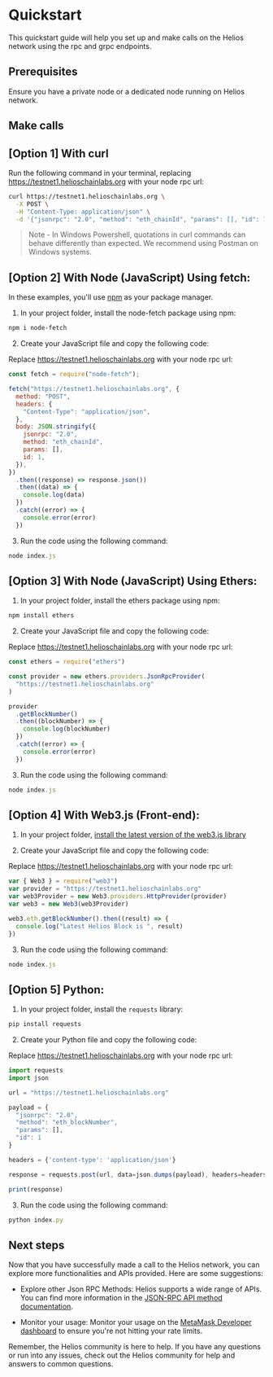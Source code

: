 # Quickstart

This quickstart guide will help you set up and make calls on the Helios network using the rpc and grpc endpoints.

## Prerequisites

Ensure you have a private node or a dedicated node running on Helios network.

## Make calls

## [Option 1] With curl

Run the following command in your terminal, replacing https://testnet1.helioschainlabs.org with your node rpc url:
```sh
curl https://testnet1.helioschainlabs.org \
  -X POST \
  -H "Content-Type: application/json" \
  -d '{"jsonrpc": "2.0", "method": "eth_chainId", "params": [], "id": 1}'
```

> Note - In Windows Powershell, quotations in curl commands can behave differently than expected. We recommend using Postman on Windows systems.

## [Option 2] With Node (JavaScript) Using fetch:

In these examples, you'll use [npm](https://docs.npmjs.com/downloading-and-installing-node-js-and-npm) as your package manager.

1. In your project folder, install the node-fetch package using npm:

```sh
npm i node-fetch
```

2. Create your JavaScript file and copy the following code:

Replace https://testnet1.helioschainlabs.org with your node rpc url:
```js
const fetch = require("node-fetch");

fetch("https://testnet1.helioschainlabs.org", {
  method: "POST",
  headers: {
    "Content-Type": "application/json",
  },
  body: JSON.stringify({
    jsonrpc: "2.0",
    method: "eth_chainId",
    params: [],
    id: 1,
  }),
})
  .then((response) => response.json())
  .then((data) => {
    console.log(data)
  })
  .catch((error) => {
    console.error(error)
  })
```

3. Run the code using the following command:

```js
node index.js
```

## [Option 3] With Node (JavaScript) Using Ethers:

1. In your project folder, install the ethers package using npm:

```sh
npm install ethers
```

2. Create your JavaScript file and copy the following code:

Replace https://testnet1.helioschainlabs.org with your node rpc url:
```js
const ethers = require("ethers")

const provider = new ethers.providers.JsonRpcProvider(
  "https://testnet1.helioschainlabs.org"
)

provider
  .getBlockNumber()
  .then((blockNumber) => {
    console.log(blockNumber)
  })
  .catch((error) => {
    console.error(error)
  })
```

3. Run the code using the following command:

```js
node index.js
```

## [Option 4] With Web3.js (Front-end):

1. In your project folder, [install the latest version of the web3.js library](https://www.npmjs.com/package/web3?activeTab=versions)

2. Create your JavaScript file and copy the following code:

Replace https://testnet1.helioschainlabs.org with your node rpc url:
```js
var { Web3 } = require("web3")
var provider = "https://testnet1.helioschainlabs.org"
var web3Provider = new Web3.providers.HttpProvider(provider)
var web3 = new Web3(web3Provider)

web3.eth.getBlockNumber().then((result) => {
  console.log("Latest Helios Block is ", result)
})
```

3. Run the code using the following command:

```js
node index.js
```

## [Option 5] Python:

1. In your project folder, install the `requests` library:

```sh
pip install requests
```

2. Create your Python file and copy the following code:

Replace https://testnet1.helioschainlabs.org with your node rpc url:
```js
import requests
import json

url = "https://testnet1.helioschainlabs.org"

payload = {
  "jsonrpc": "2.0",
  "method": "eth_blockNumber",
  "params": [],
  "id": 1
}

headers = {'content-type': 'application/json'}

response = requests.post(url, data=json.dumps(payload), headers=headers).json()

print(response)
```

3. Run the code using the following command:

```js
python index.py
```

## Next steps

Now that you have successfully made a call to the Helios network, you can explore more functionalities and APIs provided. Here are some suggestions:

- Explore other Json RPC Methods: Helios supports a wide range of APIs. You can find more information in the [JSON-RPC API method documentation](../json-rpc-methods/methods/eth_chainId).

- Monitor your usage: Monitor your usage on the [MetaMask Developer dashboard](https://docs.metamask.io/developer-tools/dashboard/how-to/dashboard-stats/) to ensure you're not hitting your rate limits.

Remember, the Helios community is here to help. If you have any questions or run into any issues, check out the Helios community for help and answers to common questions.

